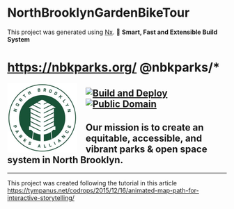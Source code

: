 

# NorthBrooklynGardenBikeTour

This project was generated using [Nx](https://nx.dev).
🔎 **Smart, Fast and Extensible Build System**

# https://nbkparks.org/ @nbkparks/\*

<img src="https://github.com/SamuelWitke/North-Brooklyn-Garden-Bike-Tour/blob/main/apps/nbkparks-bike-tour/src/assets/nbkparks.jpg?raw=true" align="left" width="160px" height="160px"/>
<img align="left" width="0" height="162px" hspace="10"/>

[![Build and Deploy](https://github.com/SamuelWitke/North-Brooklyn-Garden-Bike-Tour/actions/workflows/main.yml/badge.svg)](https://github.com/SamuelWitke/North-Brooklyn-Garden-Bike-Tour/actions/workflows/main.yml)
[![Public Domain](https://img.shields.io/badge/public-domain-lightgrey.svg)](https://creativecommons.org/publicdomain/zero/1.0/)
-----
Our mission is to create an equitable, accessible, and vibrant parks & open space system in North Brooklyn.
----
----
This project was created following the tutorial in this article 
https://tympanus.net/codrops/2015/12/16/animated-map-path-for-interactive-storytelling/
